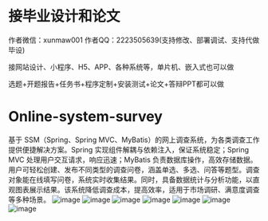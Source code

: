 # 接毕业设计和论文
作者微信：xunmaw001  作者QQ：2223505639(支持修改、部署调试、支持代做毕设)

接网站设计、小程序、H5、APP、各种系统等，单片机、嵌入式也可以做

选题+开题报告+任务书+程序定制+安装测试+论文+答辩PPT都可以做
# Online-system-survey
基于 SSM（Spring、Spring MVC、MyBatis）的网上调查系统，为各类调查工作提供便捷解决方案。Spring 实现组件解耦与依赖注入，保证系统稳定；Spring MVC 处理用户交互请求，响应迅速；MyBatis 负责数据库操作，高效存储数据。  用户可轻松创建、发布不同类型的调查问卷，涵盖单选、多选、问答等题型。调查对象能在线填写问卷，系统实时收集结果。同时，具备数据统计与分析功能，以直观图表展示结果。该系统降低调查成本，提高效率，适用于市场调研、满意度调查等多种场景。 
![image](https://github.com/user-attachments/assets/d0eef910-c032-42e1-8748-216387355210)
![image](https://github.com/user-attachments/assets/b6c8c5a2-e76e-4a24-898e-d18f8aeb70c3)
![image](https://github.com/user-attachments/assets/9cdf777f-36c8-431f-8b3f-d97bae021941)
![image](https://github.com/user-attachments/assets/cc4e62f0-b516-4d4d-97cb-52f5dc651205)
![image](https://github.com/user-attachments/assets/14ba2b6f-9205-4928-b693-353a3e51ae47)
![image](https://github.com/user-attachments/assets/53576925-3c20-4c57-89ca-7203424ed083)
![image](https://github.com/user-attachments/assets/904eef74-92ed-4fc6-8220-62fc17681b77)
